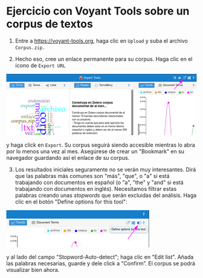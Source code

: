 # Ejercicio con Voyant Tools sobre un corpus de textos



1. Entre a https://voyant-tools.org, haga clic en `Upload` y suba el archivo `Corpus.zip.`

2. Hecho eso, cree un enlace permanente para su corpus. Haga clic en el ícono de `Export URL`

![export URL](img/voyant01.png)

y haga click en `Export`. Su corpus seguirá siendo accesible mientras lo abra por lo menos una vez al mes. Asegúrese de crear un "Bookmark" en su navegador guardando así el enlace de su corpus.

3. Los resultados iniciales seguramente no se verán muy interesantes. Dirá que las palabras más comunes son "más", "que", o "a" si está trabajando con documentos en español (o "a", "the" y "and" si está trabajando con documentos en inglés). Necesitamos filtrar estas palabras creando unas *stopwords* que serán excluidas del análisis. Haga clic en el botón "Define options for this tool":

![options](img/voyant02.png)

y al lado del campo "Stopword-Auto-detect"; haga clic en "Edit list". Añada las palabras necesarias, guarde y dele click a “Confirm”. El corpus se podrá visualizar bien ahora.

